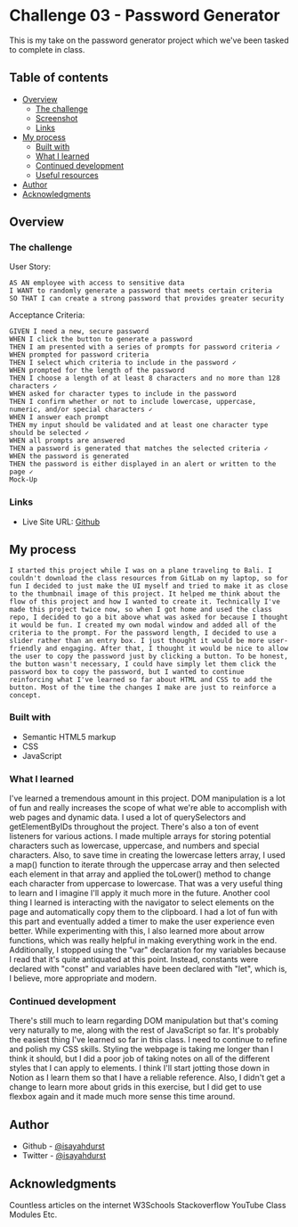 # Challenge 03 - Password Generator

This is my take on the password generator project which we've been tasked to complete in class.

## Table of contents

- [Overview](#overview)
  - [The challenge](#the-challenge)
  - [Screenshot](#screenshot)
  - [Links](#links)
- [My process](#my-process)
  - [Built with](#built-with)
  - [What I learned](#what-i-learned)
  - [Continued development](#continued-development)
  - [Useful resources](#useful-resources)
- [Author](#author)
- [Acknowledgments](#acknowledgments)

## Overview

### The challenge

User Story:

```
AS AN employee with access to sensitive data
I WANT to randomly generate a password that meets certain criteria
SO THAT I can create a strong password that provides greater security
```

Acceptance Criteria:

```
GIVEN I need a new, secure password
WHEN I click the button to generate a password
THEN I am presented with a series of prompts for password criteria ✓
WHEN prompted for password criteria
THEN I select which criteria to include in the password ✓
WHEN prompted for the length of the password
THEN I choose a length of at least 8 characters and no more than 128 characters ✓
WHEN asked for character types to include in the password
THEN I confirm whether or not to include lowercase, uppercase, numeric, and/or special characters ✓
WHEN I answer each prompt
THEN my input should be validated and at least one character type should be selected ✓
WHEN all prompts are answered
THEN a password is generated that matches the selected criteria ✓
WHEN the password is generated
THEN the password is either displayed in an alert or written to the page ✓
Mock-Up
```

### Links

- Live Site URL: [Github](https://isayahdurst.github.io/password-generator)

## My process

```
I started this project while I was on a plane traveling to Bali. I couldn't download the class resources from GitLab on my laptop, so for fun I decided to just make the UI myself and tried to make it as close to the thumbnail image of this project. It helped me think about the flow of this project and how I wanted to create it. Technically I've made this project twice now, so when I got home and used the class repo, I decided to go a bit above what was asked for because I thought it would be fun. I created my own modal window and added all of the criteria to the prompt. For the password length, I decided to use a slider rather than an entry box. I just thought it would be more user-friendly and engaging. After that, I thought it would be nice to allow the user to copy the password just by clicking a button. To be honest, the button wasn't necessary, I could have simply let them click the password box to copy the password, but I wanted to continue reinforcing what I've learned so far about HTML and CSS to add the button. Most of the time the changes I make are just to reinforce a concept.
```

### Built with

- Semantic HTML5 markup
- CSS
- JavaScript

### What I learned

I've learned a tremendous amount in this project. DOM manipulation is a lot of fun and really increases the scope of what we're able to accomplish with web pages and dynamic data. I used a lot of querySelectors and getElementByIDs throughout the project. There's also a ton of event listeners for various actions. I made multiple arrays for storing potential characters such as lowercase, uppercase, and numbers and special characters. Also, to save time in creating the lowercase letters array, I used a map() function to iterate through the uppercase array and then selected each element in that array and applied the toLower() method to change each character from uppercase to lowercase. That was a very useful thing to learn and I imagine I'll apply it much more in the future. Another cool thing I learned is interacting with the navigator to select elements on the page and automatically copy them to the clipboard. I had a lot of fun with this part and eventually added a timer to make the user experience even better. While experimenting with this, I also learned more about arrow functions, which was really helpful in making everything work in the end. Additionally, I stopped using the "var" declaration for my variables because I read that it's quite antiquated at this point. Instead, constants were declared with "const" and variables have been declared with "let", which is, I believe, more appropriate and modern.

### Continued development

There's still much to learn regarding DOM manipulation but that's coming very naturally to me, along with the rest of JavaScript so far. It's probably the easiest thing I've learned so far in this class. I need to continue to refine and polish my CSS skills. Styling the webpage is taking me longer than I think it should, but I did a poor job of taking notes on all of the different styles that I can apply to elements. I think I'll start jotting those down in Notion as I learn them so that I have a reliable reference. Also, I didn't get a change to learn more about grids in this exercise, but I did get to use flexbox again and it made much more sense this time around.

## Author

- Github - [@isayahdurst](https://www.github.com/isayahdurst)
- Twitter - [@isayahdurst](https://www.twitter.com/isayahdurst)

## Acknowledgments

Countless articles on the internet
W3Schools
Stackoverflow
YouTube
Class Modules
Etc.
